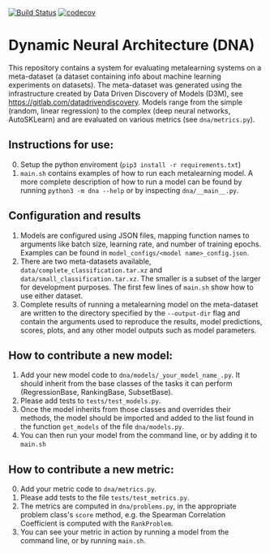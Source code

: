 [![Build Status](https://travis-ci.com/byu-dml/d3m-dynamic-neural-architecture.svg?branch=develop)](https://travis-ci.com/byu-dml/d3m-dynamic-neural-architecture)
[![codecov](https://codecov.io/gh/byu-dml/d3m-dynamic-neural-architecture/branch/master/graph/badge.svg)](https://codecov.io/gh/byu-dml/d3m-dynamic-neural-architecture)
# Dynamic Neural Architecture (DNA)

This repository contains a system for evaluating metalearning systems on a meta-dataset (a dataset containing info about machine learning experiments on datasets).
The meta-dataset was generated using the infrastructure created by Data Driven Discovery of Models (D3M), see https://gitlab.com/datadrivendiscovery.
Models range from the simple (random, linear regression) to the complex (deep neural networks, AutoSKLearn) and are evaluated on various metrics (see `dna/metrics.py`).

## Instructions for use:
0. Setup the python enviroment (`pip3 install -r requirements.txt`)
1. `main.sh` contains examples of how to run each metalearning model.
A more complete description of how to run a model can be found by running `python3 -m dna --help` or by inspecting `dna/__main__.py`.

## Configuration and results
1. Models are configured using JSON files, mapping function names to arguments like batch size, learning rate, and number of training epochs.
Examples can be found in `model_configs/<model name>_config.json`.
2. There are two meta-datasets available, `data/complete_classification.tar.xz` and `data/small_classification.tar.xz`.
The smaller is a subset of the larger for development purposes.
The first few lines of `main.sh` show how to use either dataset.
3. Complete results of running a metalearning model on the meta-dataset are written to the directory specified by the `--output-dir` flag and contain the arguments used to reproduce the results, model predictions, scores, plots, and any other model outputs such as model parameters.

## How to contribute a new model:
1. Add your new model code to `dna/models/_your_model_name_.py`.  It should inherit from the base classes of the tasks it can perform (RegressionBase, RankingBase, SubsetBase).
2. Please add tests to `tests/test_models.py`.
3. Once the model inherits from those classes and overrides their methods, the model should be imported and added to the list found in the function `get_models` of the file `dna/models.py`.
4. You can then run your model from the command line, or by adding it to `main.sh`

## How to contribute a new metric:
0. Add your metric code to `dna/metrics.py`.
1. Please add tests to the file `tests/test_metrics.py`.
2. The metrics are computed in `dna/problems.py`, in the appropriate problem class's `score` method, e.g. the Spearman Correlation Coefficient is computed with the `RankProblem`.
3. You can see your metric in action by running a model from the command line, or by running `main.sh`.
